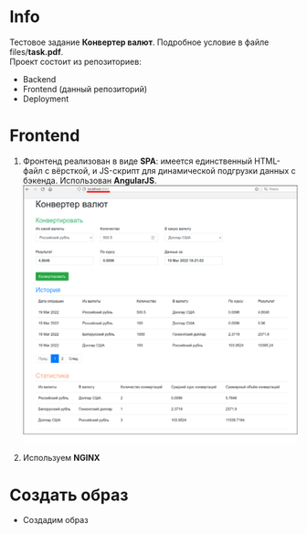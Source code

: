 # Info

Тестовое задание **Конвертер валют**. Подробное условие в файле files/**task.pdf**.  
Проект состоит из репозиториев:
- Backend
- Frontend (данный репозиторий)
- Deployment

# Frontend

1. Фронтенд реализован в виде **SPA**: имеется единственный HTML-файл с вёрсткой, и JS-скрипт
для динамической подгрузки данных с бэкенда. Использован **AngularJS**.  
![](https://github.com/aleksey-nsk/currency_converter_frontend/blob/master/screenshots/12_01_app_run.png)  

2. Используем **NGINX**

# Создать образ

- Создадим образ
